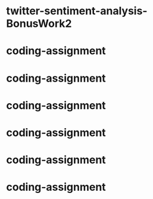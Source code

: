 # twitter-sentiment-analysis-BonusWork2
# coding-assignment
# coding-assignment
# coding-assignment
# coding-assignment
# coding-assignment
# coding-assignment
